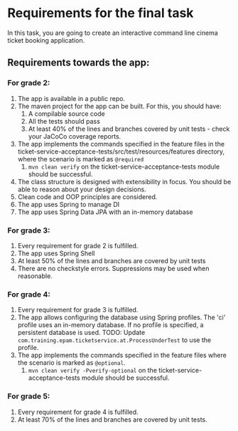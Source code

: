 # Requirements for the final task

In this task, you are going to create an interactive command line 
cinema ticket booking application.

## Requirements towards the app:

### For grade 2:
1. The app is available in a public repo.
1. The maven project for the app can be built. For this, you should have:
    1. A compilable source code
    1. All the tests should pass
    1. At least 40% of the lines and branches covered by unit tests - check your JaCoCo coverage reports.
1. The app implements the commands specified in the feature files in 
the ticket-service-acceptance-tests/src/test/resources/features directory,
where the scenario is marked as `@required`
    1. `mvn clean verify` on the ticket-service-acceptance-tests module
    should be successful.
1. The class structure is designed with extensibility in focus. You should be able to reason about your design decisions.
1. Clean code and OOP principles are considered.
1. The app uses Spring to manage DI
1. The app uses Spring Data JPA with an in-memory database

### For grade 3:
1. Every requirement for grade 2 is fulfilled.
1. The app uses Spring Shell
1. At least 50% of the lines and branches are covered by unit tests
1. There are no checkstyle errors. Suppressions may be used when reasonable.

### For grade 4:
1. Every requirement for grade 3 is fulfilled.
1. The app allows configuring the database using Spring profiles. The 'ci' profile uses an in-memory database.
If no profile is specified, a persistent database is used. TODO: Update `com.training.epam.ticketservice.at.ProcessUnderTest` to use the profile.
1. The app implements the commands specified in the feature files where the scenario is marked as `@optional`.
    1. `mvn clean verify -Pverify-optional` on the ticket-service-acceptance-tests module 
    should be successful.

### For grade 5:
1. Every requirement for grade 4 is fulfilled.
1. At least 70% of the lines and branches are covered by unit tests.